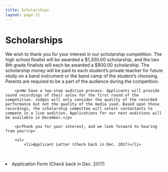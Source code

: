 ```yaml
---
title: Scholarships
layout: page-12
---
```


# Scholarships

<div class="row">
    <div class="col-md-8">
        <p>We wish to thank you for your interest in our scholarship competition. The high school finalist will be awarded a $1,300.00 scholarship, and the two 8th grade finalists will each be awarded a $900.00 scholarship. The scholarship money will be paid to each student’s private teacher for future study on a band instrument or the band camp of the student’s choosing. Parents are required to be a part of the audience during the competition.</p>

        <p>We have a two-step audition process. Applicants will provide sound recordings of their solos for the first round of the competition. Judges will only consider the quality of the recorded performance but not the quality of the media used. Based upon those recordings, the scholarship committee will select contestants to compete in a live audition. Applications for our next auditions will be available in December.</p>

        <p>Thank you for your interest, and we look forward to hearing from you!</p>

        <ul>
            <li>Applicant Letter (Check back in Dec. 2017)</li>
            <li>Application Form (Check back in Dec. 2017)</li>
        </ul>
    </div>
</div>
